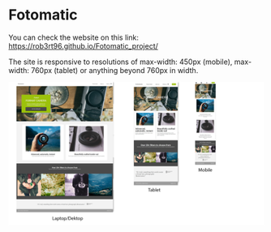 # Fotomatic

You can check the website on this link: https://rob3rt96.github.io/Fotomatic_project/


The site is responsive to resolutions of max-width: 450px (mobile), max-width: 760px (tablet) or anything beyond 760px in width.

![website_dimensions](./resources/images/website_dimensions.png "The responsive representation of the website")
